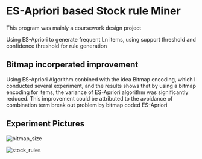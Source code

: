 # ES-Apriori based Stock rule Miner
This program was mainly a coursework design project

Using ES-Apriori to generate frequent Ln items, using support threshold and confidence threshold for rule generation

## Bitmap incorperated improvement
Using ES-Apriori Algorithm conbined with the idea Bitmap encoding, which I conducted several experiment, and the results shows that by using a bitmap encoding for items, the variance of ES-Apriori algorithm was significantly reduced. This improvement could be attributed to the avoidance of combination term break out problem by bitmap coded ES-Apriori

## Experiment Pictures

![bitmap_size](https://github.com/elenathFGS/ES_Apriori_stocker/tree/master/Images/bitmap_size.png)

![stock_rules](https://github.com/elenathFGS/ES_Apriori_stocker/tree/master/Images/stock_rules.png)